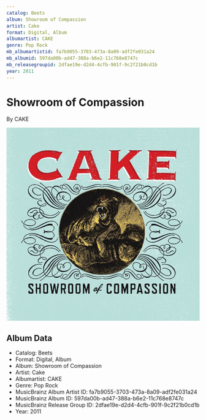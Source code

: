 ```yaml
---
catalog: Beets
album: Showroom of Compassion
artist: Cake
format: Digital, Album
albumartist: CAKE
genre: Pop Rock
mb_albumartistid: fa7b9055-3703-473a-8a09-adf2fe031a24
mb_albumid: 597da00b-ad47-388a-b6e2-11c768e8747c
mb_releasegroupid: 2dfae19e-d2d4-4cfb-901f-9c2f21b0cd1b
year: 2011
---
```


# Showroom of Compassion

By CAKE

![](../../assets/beetscovers/Cake-Showroom_of_Compassion.jpg)

## Album Data

- Catalog: Beets
- Format: Digital, Album
- Album: Showroom of Compassion
- Artist: Cake
- Albumartist: CAKE
- Genre: Pop Rock
- MusicBrainz Album Artist ID: fa7b9055-3703-473a-8a09-adf2fe031a24
- MusicBrainz Album ID: 597da00b-ad47-388a-b6e2-11c768e8747c
- MusicBrainz Release Group ID: 2dfae19e-d2d4-4cfb-901f-9c2f21b0cd1b
- Year: 2011

